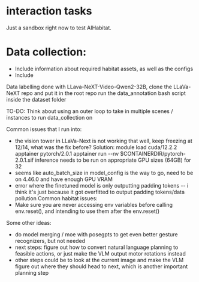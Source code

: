 # interaction tasks

Just a sandbox right now to test AIHabitat.

# Data collection:
- Include information about required habitat assets, as well as the configs
- Include


Data labelling done with LLava-NeXT-Video-Qwen2-32B, clone the LLaVa-NeXT repo and put it in the root repo
run the data_annotation bash script inside the dataset folder

TO-DO: Think about using an outer loop to take in multiple scenes / instances to run data_collection on

Common issues that I run into: 
- the vision tower in LLaVa-Next is not working that well, keep freezing at 12/14, what was the fix before?
    Solution: module load cuda/12.2.2 apptainer pytorch/2.0.1
    apptainer run --nv $CONTAINERDIR/pytorch-2.0.1.sif
    inference needs to be run on appropriate GPU sizes (64GB) for 32
- seems like auto_batch_size in model_config is the way to go, need to be on 4.46.0 and have enough GPU VRAM
- error where the finetuned model is only outputting padding tokens -- i think it's just because it got overfitted to output padding tokens/data pollution
Common habitat issues:
- Make sure you are never accessing env variables before calling env.reset(), and intending to use them after the env.reset()

Some other ideas:
- do model merging / moe with posegpts to get even better gesture recognizers, but not needed
- next steps: figure out how to convert natural language planning to feasible actions, or just make the VLM output motor rotations instead
- other steps could be to look at the current image and make the VLM figure out where they should head to next, which is another important planning step